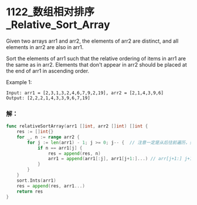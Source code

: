 # 1122_数组相对排序_Relative_Sort_Array

Given two arrays arr1 and arr2, the elements of arr2 are distinct, and all elements in arr2 are also in arr1.

Sort the elements of arr1 such that the relative ordering of items in arr1 are the same as in arr2.  Elements that don't appear in arr2 should be placed at the end of arr1 in ascending order.

Example 1:

    Input: arr1 = [2,3,1,3,2,4,6,7,9,2,19], arr2 = [2,1,4,3,9,6]
    Output: [2,2,2,1,4,3,3,9,6,7,19]

### 解：

```go
func relativeSortArray(arr1 []int, arr2 []int) []int {
    res := []int{}
    for _, n := range arr2 {
        for j := len(arr1) - 1; j >= 0; j-- {  // 注意一定是从后往前遍历，如果从前往后，会又跳过某些值的情况。
            if n == arr1[j] {
                res = append(res, n)
                arr1 = append(arr1[:j], arr1[j+1:]...) // arr[j+1:] j+1 最大可以等于l,否则溢出。
            }
        }
    }
    sort.Ints(arr1)
    res = append(res, arr1...)
    return res
}
```